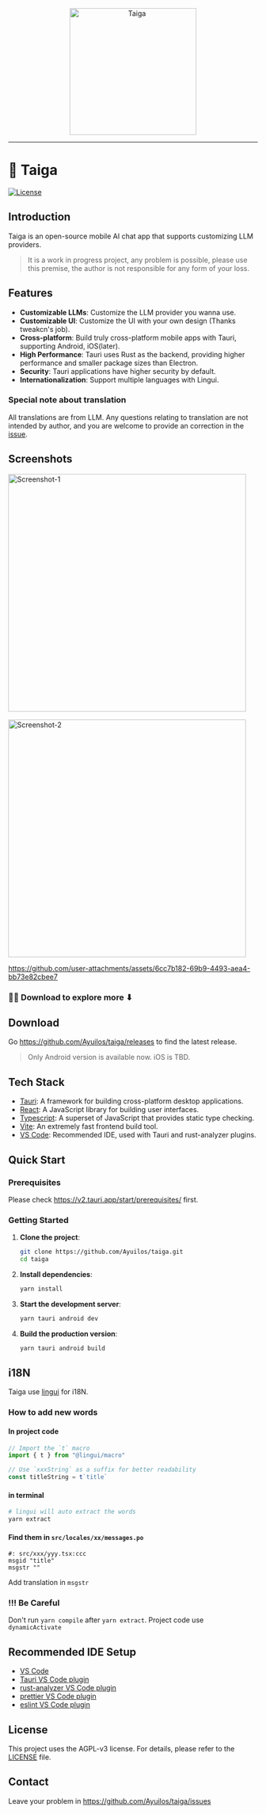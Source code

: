 <div align="center">
    <img src="./app-icon.png" width="256" height="256" alt="Taiga">
</div>

---

# 🐯 Taiga

[![License](https://img.shields.io/badge/license-AGPLv3-blue.svg)](LICENSE)

## Introduction

Taiga is an open-source mobile AI chat app that supports customizing LLM providers.

> It is a work in progress project, any problem is possible, please use this premise, the author is not responsible for any form of your loss.

## Features
- **Customizable LLMs**: Customize the LLM provider you wanna use.
- **Customizable UI**: Customize the UI with your own design (Thanks tweakcn's job).
- **Cross-platform**: Build truly cross-platform mobile apps with Tauri, supporting Android, iOS(later).
- **High Performance**: Tauri uses Rust as the backend, providing higher performance and smaller package sizes than Electron.
- **Security**: Tauri applications have higher security by default.
- **Internationalization**: Support multiple languages with Lingui.

### Special note about translation

All translations are from LLM. Any questions relating to translation are not intended by author, and you are welcome to provide an correction in the [issue](https://github.com/Ayuilos/taiga/issues).

## Screenshots

<div style="display: flex; gap: 16px; flex-wrap: wrap;">
<img src="./public/screenshot-1.jpg" width="480" alt="Screenshot-1" />
<img src="./public/screenshot-2.jpg" width="480" alt="Screenshot-2" />
</div>

https://github.com/user-attachments/assets/6cc7b182-69b9-4493-aea4-bb73e82cbee7


### 🌟🌟 Download to explore more ⬇

## Download

Go https://github.com/Ayuilos/taiga/releases to find the latest release.

> Only Android version is available now. iOS is TBD.

## Tech Stack

- [Tauri](https://tauri.app/): A framework for building cross-platform desktop applications.
- [React](https://reactjs.org/): A JavaScript library for building user interfaces.
- [Typescript](https://www.typescriptlang.org/): A superset of JavaScript that provides static type checking.
- [Vite](https://vite.dev/): An extremely fast frontend build tool.
- [VS Code](https://code.visualstudio.com/): Recommended IDE, used with Tauri and rust-analyzer plugins.

## Quick Start

### Prerequisites

Please check https://v2.tauri.app/start/prerequisites/ first.

### Getting Started

1.  **Clone the project**:

    ```bash
    git clone https://github.com/Ayuilos/taiga.git
    cd taiga
    ```

2.  **Install dependencies**:

    ```bash
    yarn install
    ```

3.  **Start the development server**:

    ```bash
    yarn tauri android dev
    ```

4.  **Build the production version**:

    ```bash
    yarn tauri android build
    ```

## i18N

Taiga use [lingui](https://lingui.dev/) for i18N.

### How to add new words

#### In project code

```ts
// Import the `t` macro
import { t } from "@lingui/macro"

// Use `xxxString` as a suffix for better readability
const titleString = t`title`
```

#### in terminal

```bash
# lingui will auto extract the words
yarn extract
```

#### Find them in `src/locales/xx/messages.po`

```po
#: src/xxx/yyy.tsx:ccc
msgid "title"
msgstr ""
```

Add translation in `msgstr`

### !!! Be Careful

Don't run `yarn compile` after `yarn extract`. Project code use `dynamicActivate`

## Recommended IDE Setup

- [VS Code](https://code.visualstudio.com/)
- [Tauri VS Code plugin](https://marketplace.visualstudio.com/items?itemName=tauri-apps.tauri-vscode)
- [rust-analyzer VS Code plugin](https://marketplace.visualstudio.com/items?itemName=rust-lang.rust-analyzer)
- [prettier VS Code plugin](https://marketplace.visualstudio.com/items?itemName=esbenp.prettier-vscode)
- [eslint VS Code plugin](https://marketplace.visualstudio.com/items?itemName=dbaeumer.vscode-eslint)

## License

This project uses the AGPL-v3 license. For details, please refer to the [LICENSE](LICENSE) file.

## Contact

Leave your problem in https://github.com/Ayuilos/taiga/issues
